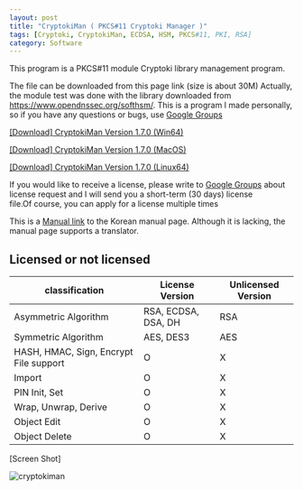 ```yaml
---
layout: post
title: "CryptokiMan ( PKCS#11 Cryptoki Manager )"
tags: [Cryptoki, CryptokiMan, ECDSA, HSM, PKCS#11, PKI, RSA]
category: Software
---
```

This program is a PKCS#11 module Cryptoki library management program.

The file can be downloaded from this page link (size is about 30M)
Actually, the module test was done with the library downloaded from https://www.opendnssec.org/softhsm/.
This is a program I made personally, so if you have any questions or bugs, use [Google Groups]( https://groups.google.com/g/cryptokiman, "Google Groups" )

[[Download] CryptokiMan Version 1.7.0 (Win64)](https://jykim74.github.io/msi/CryptokiMan-enV170.msi "CryptokiMan")

[[Download] CryptokiMan Version 1.7.0 (MacOS)](https://jykim74.github.io/dmg/CryptokiManV170.dmg, "CryptokiMan")

[[Download] CryptokiMan Version 1.7.0 (Linux64)](https://jykim74.github.io/zip/CryptokiManV170.zip, "CryptokiMan")

If you would like to receive a license, please write to [Google Groups]( https://groups.google.com/g/cryptokiman, "Google Groups" ) about license request and I will send you a short-term (30 days) license file.Of course, you can apply for a license multiple times

This is a [Manual link]( https://jykim74.tistory.com/category/Manual/CryptokiMan "CryptokiMan Manual")  to the Korean manual page.
Although it is lacking, the manual page supports a translator.

## Licensed or not licensed

|classification|License Version|Unlicensed Version|
|---|---|---|
| Asymmetric Algorithm | RSA, ECDSA, DSA, DH | RSA |
| Symmetric Algorithm | AES, DES3 | AES |
| HASH, HMAC, Sign, Encrypt File support | O | X |
| Import | O | X |
| PIN Init, Set | O | X |
| Wrap, Unwrap, Derive | O | X |
| Object Edit | O | X |
| Object Delete | O | X |


[Screen Shot]

![cryptokiman](https://github.com/jykim74/jykim74.github.io/assets/23622335/427e055e-bf80-44d2-808b-e5a1ec7d174b)
